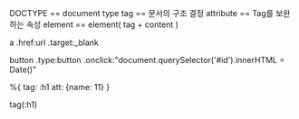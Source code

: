 DOCTYPE == document type
tag == 문서의 구조 결정
attribute == Tag를 보완하는 속성
element == element( tag + content )

a
.href:url
.target:_blank

button
.type:button
.onclick:"document.querySelector('#id').innerHTML = Date()"


%{
  tag: :h1
  att: {name: 11}
}

tag(:h1)